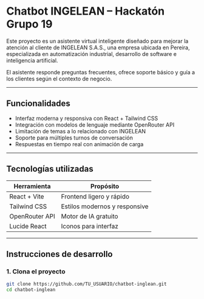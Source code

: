# Chatbot INGELEAN – Hackatón Grupo 19

Este proyecto es un asistente virtual inteligente diseñado para mejorar la atención al cliente de INGELEAN S.A.S., una empresa ubicada en Pereira, especializada en automatización industrial, desarrollo de software e inteligencia artificial.

El asistente responde preguntas frecuentes, ofrece soporte básico y guía a los clientes según el contexto de negocio.

---

## Funcionalidades

- Interfaz moderna y responsiva con React + Tailwind CSS
- Integración con modelos de lenguaje mediante OpenRouter API
- Limitación de temas a lo relacionado con INGELEAN
- Soporte para múltiples turnos de conversación
- Respuestas en tiempo real con animación de carga

---

## Tecnologías utilizadas

| Herramienta         | Propósito                          |
|---------------------|------------------------------------|
| React + Vite        | Frontend ligero y rápido           |
| Tailwind CSS        | Estilos modernos y responsive      |
| OpenRouter API      | Motor de IA gratuito               |
| Lucide React        | Iconos para interfaz               |

---

## Instrucciones de desarrollo

### 1. Clona el proyecto

```bash
git clone https://github.com/TU_USUARIO/chatbot-inglean.git
cd chatbot-inglean

